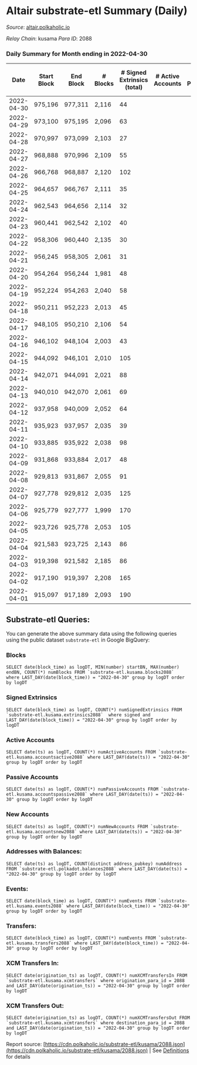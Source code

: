 # Altair substrate-etl Summary (Daily)

_Source_: [altair.polkaholic.io](https://altair.polkaholic.io)

*Relay Chain*: kusama
*Para ID*: 2088



### Daily Summary for Month ending in 2022-04-30


| Date | Start Block | End Block | # Blocks | # Signed Extrinsics (total) | # Active Accounts | # Passive | # New | # Addresses with Balances | # Events | # Transfers | # XCM Transfers In | # XCM Transfers Out | Issues | 
| ---- | ----------- | --------- | -------- | --------------------------- | ----------------- | --------- | ----- | ------------------------- | -------- | ----------- | ------------------ | ------------------- | ------ |
| 2022-04-30 | 975,196 | 977,311 | 2,116 | 44 |  |  |  | 22,027 | 4,451 | 25 ($1,885.77) |   |   |  |
| 2022-04-29 | 973,100 | 975,195 | 2,096 | 63 |  |  |  | 22,018 | 4,533 | 37 ($22,460.65) |   |   |  |
| 2022-04-28 | 970,997 | 973,099 | 2,103 | 27 |  |  |  | 22,005 | 4,347 | 12 ($7,156.36) |   |   |  |
| 2022-04-27 | 968,888 | 970,996 | 2,109 | 55 |  |  |  | 21,998 | 4,505 | 27 ($10,773.80) |   |   |  |
| 2022-04-26 | 966,768 | 968,887 | 2,120 | 102 |  |  |  | 21,989 | 4,781 | 67 ($50,844.42) |   |   |  |
| 2022-04-25 | 964,657 | 966,767 | 2,111 | 35 |  |  |  | 21,977 | 4,400 | 20 ($64,196.49) |   |   |  |
| 2022-04-24 | 962,543 | 964,656 | 2,114 | 32 |  |  |  | 21,973 | 4,428 | 15 ($14,905.87) |   |   |  |
| 2022-04-23 | 960,441 | 962,542 | 2,102 | 40 |  |  |  | 21,967 | 4,431 | 20 ($2,725.20) |   |   |  |
| 2022-04-22 | 958,306 | 960,440 | 2,135 | 30 |  |  |  | 21,961 | 4,495 | 23 ($1,795.88) |   |   |  |
| 2022-04-21 | 956,245 | 958,305 | 2,061 | 31 |  |  |  | 21,949 | 4,311 | 18 ($1,176.56) |   |   |  |
| 2022-04-20 | 954,264 | 956,244 | 1,981 | 48 |  |  |  | 21,942 | 4,192 | 30 ($2,780.62) |   |   |  |
| 2022-04-19 | 952,224 | 954,263 | 2,040 | 58 |  |  |  | 21,933 | 4,382 | 25 ($3,755.20) |   |   |  |
| 2022-04-18 | 950,211 | 952,223 | 2,013 | 45 |  |  |  | 21,925 | 4,243 | 15 ($2,700.91) |   |   |  |
| 2022-04-17 | 948,105 | 950,210 | 2,106 | 54 |  |  |  | 21,921 | 4,465 | 24 ($92,013.29) |   |   |  |
| 2022-04-16 | 946,102 | 948,104 | 2,003 | 43 |  |  |  | 21,912 | 4,275 | 24 ($2,718.63) |   |   |  |
| 2022-04-15 | 944,092 | 946,101 | 2,010 | 105 |  |  |  |  | 4,535 | 56 ($4,389.77) |   |   |  |
| 2022-04-14 | 942,071 | 944,091 | 2,021 | 88 |  |  |  | 21,893 | 4,548 | 30 ($2,980.71) |   |   |  |
| 2022-04-13 | 940,010 | 942,070 | 2,061 | 69 |  |  |  | 21,878 | 4,530 | 21 ($28,613.82) |   |   |  |
| 2022-04-12 | 937,958 | 940,009 | 2,052 | 64 |  |  |  | 21,870 | 4,461 | 26 ($46,123.63) |   |   |  |
| 2022-04-11 | 935,923 | 937,957 | 2,035 | 39 |  |  |  | 21,862 | 4,309 | 28 ($1,194.81) |   |   |  |
| 2022-04-10 | 933,885 | 935,922 | 2,038 | 98 |  |  |  | 21,850 | 4,601 | 61 ($9,489.99) |   |   |  |
| 2022-04-09 | 931,868 | 933,884 | 2,017 | 48 |  |  |  | 21,827 | 4,338 | 26 ($606.86) |   |   |  |
| 2022-04-08 | 929,813 | 931,867 | 2,055 | 91 |  |  |  | 21,816 | 4,739 | 21 ($2,890.22) |   |   |  |
| 2022-04-07 | 927,778 | 929,812 | 2,035 | 125 |  |  |  | 21,804 | 5,019 | 33 ($914.83) |   |   |  |
| 2022-04-06 | 925,779 | 927,777 | 1,999 | 170 |  |  |  | 21,787 | 5,260 | 45 ($3,595.45) |   |   |  |
| 2022-04-05 | 923,726 | 925,778 | 2,053 | 105 |  |  |  | 21,767 | 4,748 | 57 ($10,221.58) |   |   |  |
| 2022-04-04 | 921,583 | 923,725 | 2,143 | 86 |  |  |  | 21,748 | 4,796 | 47 ($2,088.02) |   |   |  |
| 2022-04-03 | 919,398 | 921,582 | 2,185 | 86 |  |  |  | 21,731 | 4,919 | 57 ($2,595.99) |   |   |  |
| 2022-04-02 | 917,190 | 919,397 | 2,208 | 165 |  |  |  | 21,709 | 5,463 | 108 ($5,152.59) |   |   |  |
| 2022-04-01 | 915,097 | 917,189 | 2,093 | 190 |  |  |  | 21,662 | 5,567 | 64 ($3,094.04) |   |   |  |

## Substrate-etl Queries:
You can generate the above summary data using the following queries using the public dataset `substrate-etl` in Google BigQuery:


### Blocks
```
SELECT date(block_time) as logDT, MIN(number) startBN, MAX(number) endBN, COUNT(*) numBlocks FROM `substrate-etl.kusama.blocks2088`  where LAST_DAY(date(block_time)) = "2022-04-30" group by logDT order by logDT
```


### Signed Extrinsics
```
SELECT date(block_time) as logDT, COUNT(*) numSignedExtrinsics FROM `substrate-etl.kusama.extrinsics2088`  where signed and LAST_DAY(date(block_time)) = "2022-04-30" group by logDT order by logDT
```


### Active Accounts
```
SELECT date(ts) as logDT, COUNT(*) numActiveAccounts FROM `substrate-etl.kusama.accountsactive2088` where LAST_DAY(date(ts)) = "2022-04-30" group by logDT order by logDT
```


### Passive Accounts
```
SELECT date(ts) as logDT, COUNT(*) numPassiveAccounts FROM `substrate-etl.kusama.accountspassive2088` where LAST_DAY(date(ts)) = "2022-04-30" group by logDT order by logDT
```


### New Accounts
```
SELECT date(ts) as logDT, COUNT(*) numNewAccounts FROM `substrate-etl.kusama.accountsnew2088` where LAST_DAY(date(ts)) = "2022-04-30" group by logDT order by logDT
```


### Addresses with Balances:
```
SELECT date(ts) as logDT, COUNT(distinct address_pubkey) numAddress FROM `substrate-etl.polkadot.balances2088` where LAST_DAY(date(ts)) = "2022-04-30" group by logDT order by logDT
```


### Events:
```
SELECT date(block_time) as logDT, COUNT(*) numEvents FROM `substrate-etl.kusama.events2088` where LAST_DAY(date(block_time)) = "2022-04-30" group by logDT order by logDT
```


### Transfers:
```
SELECT date(block_time) as logDT, COUNT(*) numEvents FROM `substrate-etl.kusama.transfers2088` where LAST_DAY(date(block_time)) = "2022-04-30" group by logDT order by logDT
```


### XCM Transfers In:
```
SELECT date(origination_ts) as logDT, COUNT(*) numXCMTransfersIn FROM `substrate-etl.kusama.xcmtransfers` where origination_para_id = 2088 and LAST_DAY(date(origination_ts)) = "2022-04-30" group by logDT order by logDT
```


### XCM Transfers Out:
```
SELECT date(origination_ts) as logDT, COUNT(*) numXCMTransfersOut FROM `substrate-etl.kusama.xcmtransfers` where destination_para_id = 2088 and LAST_DAY(date(origination_ts)) = "2022-04-30" group by logDT order by logDT
```



Report source: [https://cdn.polkaholic.io/substrate-etl/kusama/2088.json](https://cdn.polkaholic.io/substrate-etl/kusama/2088.json) | See [Definitions](/DEFINITIONS.md) for details
